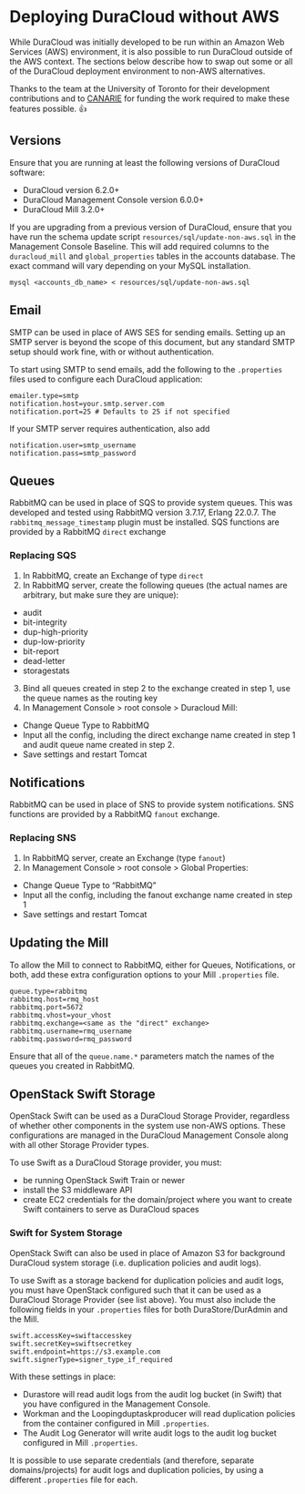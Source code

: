 # Deploying DuraCloud without AWS

While DuraCloud was initially developed to be run within an Amazon Web Services (AWS) environment, it is also possible to run DuraCloud outside of the AWS context. The sections below describe how to swap out some or all of the DuraCloud deployment environment to non-AWS alternatives.

Thanks to the team at the University of Toronto for their development contributions and to [CANARIE](https://www.canarie.ca/) for funding the work required to make these features possible. :thumbsup:

## Versions
Ensure that you are running at least the following versions of DuraCloud software:
* DuraCloud version 6.2.0+
* DuraCloud Management Console version 6.0.0+
* DuraCloud Mill 3.2.0+

If you are upgrading from a previous version of DuraCloud, ensure that you have run the schema update script `resources/sql/update-non-aws.sql` in the Management Console Baseline. This will add required columns to the `duracloud_mill` and `global_properties` tables in the accounts database. The exact command will vary depending on your MySQL installation.
```
mysql <accounts_db_name> < resources/sql/update-non-aws.sql
```
## Email
SMTP can be used in place of AWS SES for sending emails. Setting up an SMTP server is beyond the scope of this document, but any standard SMTP setup should work fine, with or without authentication.

To start using SMTP to send emails, add the following to the `.properties` files used to configure each DuraCloud application:
```
emailer.type=smtp
notification.host=your.smtp.server.com
notification.port=25 # Defaults to 25 if not specified
```
If your SMTP server requires authentication, also add
```
notification.user=smtp_username
notification.pass=smtp_password
```

## Queues
RabbitMQ can be used in place of SQS to provide system queues. This was developed and tested using RabbitMQ version 3.7.17, Erlang 22.0.7. The `rabbitmq_message_timestamp` plugin must be installed. SQS functions are provided by a RabbitMQ `direct` exchange

### Replacing SQS
1. In RabbitMQ, create an Exchange of type `direct`
2. In RabbitMQ server, create the following queues (the actual names are arbitrary, but make sure they are unique):
  * audit
  * bit-integrity
  * dup-high-priority
  * dup-low-priority
  * bit-report
  * dead-letter
  * storagestats
3. Bind all queues created in step 2 to the exchange created in step 1, use the queue names as the routing key
4. In Management Console > root console > Duracloud MiIl:
  * Change Queue Type to RabbitMQ
  * Input all the config, including the direct exchange name created in step 1 and audit queue name created in step 2.
  * Save settings and restart Tomcat

## Notifications
RabbitMQ can be used in place of SNS to provide system notifications. SNS functions are provided by a RabbitMQ `fanout` exchange.

### Replacing SNS
1. In RabbitMQ server, create an Exchange (type `fanout`)
2. In Management Console > root console > Global Properties:
  * Change Queue Type to “RabbitMQ”
  * Input all the config, including the fanout exchange name created in step 1
  * Save settings and restart Tomcat

## Updating the Mill
To allow the Mill to connect to RabbitMQ, either for Queues, Notifications, or both, add these extra configuration options to your Mill `.properties` file.
```
queue.type=rabbitmq
rabbitmq.host=rmq_host
rabbitmq.port=5672
rabbitmq.vhost=your_vhost
rabbitmq.exchange=<same as the "direct" exchange>
rabbitmq.username=rmq_username
rabbitmq.password=rmq_password
```
Ensure that all of the `queue.name.*` parameters match the names of the queues you created in RabbitMQ.

## OpenStack Swift Storage
OpenStack Swift can be used as a DuraCloud Storage Provider, regardless of whether other components in the system use non-AWS options. These configurations are managed in the DuraCloud Management Console along with all other Storage Provider types.

To use Swift as a DuraCloud Storage provider, you must:
* be running OpenStack Swift Train or newer
* install the S3 middleware API
* create EC2 credentials for the domain/project where you want to create Swift containers to serve as DuraCloud spaces

### Swift for System Storage
OpenStack Swift can also be used in place of Amazon S3 for background DuraCloud system storage (i.e. duplication policies and audit logs).

To use Swift as a storage backend for duplication policies and audit logs, you must have OpenStack configured such that it can be used as a DuraCloud Storage Provider (see list above). You must also include the following fields in your `.properties` files for both DuraStore/DurAdmin and the Mill.
```
swift.accessKey=swiftaccesskey
swift.secretKey=swiftsecretkey
swift.endpoint=https://s3.example.com
swift.signerType=signer_type_if_required
```

With these settings in place:
* Durastore will read audit logs from the audit log bucket (in Swift) that you have configured in the Management Console.
* Workman and the Loopingduptaskproducer will read duplication policies from the container configured in Mill `.properties`.
* The Audit Log Generator will write audit logs to the audit log bucket configured in Mill `.properties`.

It is possible to use separate credentials (and therefore, separate domains/projects) for audit logs and duplication policies, by using a different `.properties` file for each.

